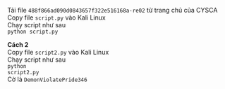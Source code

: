 Tải file <code>488f866ad090d0843657f322e516168a-re02</code> từ trang chủ của CYSCA<br/>
Copy file <code>script.py</code> vào Kali Linux<br/>
Chạy script như sau<br/>
<code>python script.py</code><br/>

<strong>Cách 2</strong><br/>
Copy file <code>script2.py</code> vào Kali Linux<br/>
Chạy script như sau<br/>
<code>python script2.py</code><br/>
Cờ là <code>DemonViolatePride346</code><br/>